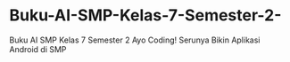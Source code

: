 # Buku-AI-SMP-Kelas-7-Semester-2-
Buku AI SMP Kelas 7 Semester 2 Ayo Coding! Serunya Bikin Aplikasi Android di SMP
